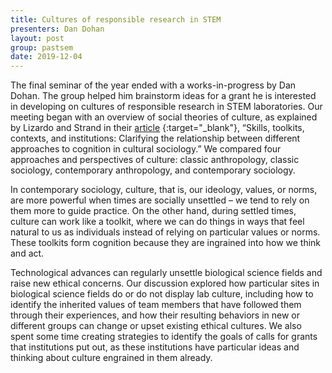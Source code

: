 ```yaml
---
title: Cultures of responsible research in STEM
presenters: Dan Dohan
layout: post
group: pastsem
date: 2019-12-04
---
```


The final seminar of the year ended with a works-in-progress by Dan Dohan. The group helped him brainstorm ideas for a grant he is 
interested in developing on cultures of responsible research in STEM laboratories. Our meeting began with an overview of social theories
of culture, as explained by Lizardo and Strand in their 
[article](https://www.sciencedirect.com/science/article/pii/S0304422X09000606?via%3Dihub) {:target="_blank"}, 
“Skills, toolkits, contexts, and institutions: Clarifying the relationship between different approaches to cognition in cultural 
sociology.” We compared four approaches and perspectives of culture: classic anthropology, classic sociology, contemporary anthropology,
and contemporary sociology. 

In contemporary sociology, culture, that is, our ideology, values, or norms, are more powerful when times
are socially unsettled – we tend to rely on them more to guide practice. On the other hand, during settled times, culture can work like 
a toolkit, where we can do things in ways that feel natural to us as individuals instead of relying on particular values or norms. 
These toolkits form cognition because they are ingrained into how we think and act.

Technological advances can regularly unsettle biological science fields and raise new ethical concerns. Our discussion explored how 
particular sites in biological science fields do or do not display lab culture, including how to identify the inherited values of team 
members that have followed them through their experiences, and how their resulting behaviors in new or different groups can change or 
upset existing ethical cultures. We also spent some time creating strategies to identify the goals of calls for grants that institutions 
put out, as these institutions have particular ideas and thinking about culture engrained in them already.
